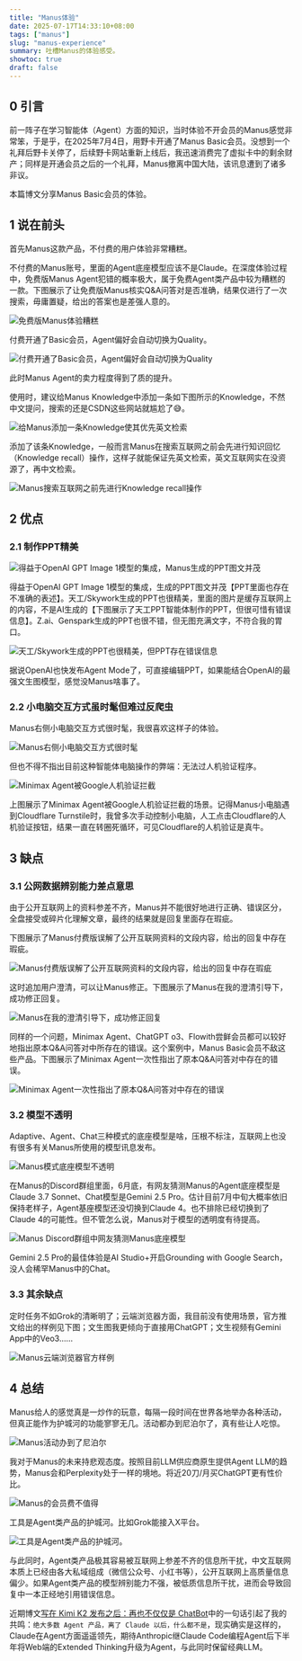 ```yaml
---
title: "Manus体验"
date: 2025-07-17T14:33:10+08:00
tags: ["manus"]
slug: "manus-experience"
summary: 吐槽Manus的体验感受。
showtoc: true
draft: false
---
```


## 0 引言

前一阵子在学习智能体（Agent）方面的知识，当时体验不开会员的Manus感觉非常笨，于是乎，在2025年7月4日，用野卡开通了Manus Basic会员。没想到一个礼拜后野卡关停了，后续野卡网站重新上线后，我迅速消费完了虚拟卡中的剩余财产；同样是开通会员之后的一个礼拜，Manus撤离中国大陆，该讯息遭到了诸多非议。

本篇博文分享Manus Basic会员的体验。

## 1 说在前头

首先Manus这款产品，不付费的用户体验非常糟糕。

不付费的Manus账号，里面的Agent底座模型应该不是Claude。在深度体验过程中，免费版Manus Agent犯错的概率极大，属于免费Agent类产品中较为糟糕的一款。下图展示了让免费版Manus核实Q&A问答对是否准确，结果仅进行了一次搜索，毋庸置疑，给出的答案也是差强人意的。

![免费版Manus体验糟糕](https://cdn.sa.net/2025/07/04/zbdmvYRFQ85MqEJ.webp)

付费开通了Basic会员，Agent偏好会自动切换为Quality。

![付费开通了Basic会员，Agent偏好会自动切换为Quality](https://cdn.sa.net/2025/07/04/ph9vMeWSwxcu5mQ.webp)

此时Manus Agent的卖力程度得到了质的提升。

使用时，建议给Manus Knowledge中添加一条如下图所示的Knowledge，不然中文提问，搜索的还是CSDN这些网站就尴尬了😅。

![给Manus添加一条Knowledge使其优先英文检索](https://cdn.sa.net/2025/07/17/PEOx2k4UnbZs7Iz.webp)

添加了该条Knowledge，一般而言Manus在搜索互联网之前会先进行知识回忆（Knowledge recall）操作，这样子就能保证先英文检索，英文互联网实在没资源了，再中文检索。

![Manus搜索互联网之前先进行Knowledge recall操作](https://cdn.sa.net/2025/07/17/d5aguhyQj89UMEX.webp)

## 2 优点

### 2.1 制作PPT精美

![得益于OpenAI GPT Image 1模型的集成，Manus生成的PPT图文并茂](https://cdn.sa.net/2025/07/17/mfDzkdLHSPQhlWa.webp)

得益于OpenAI GPT Image 1模型的集成，生成的PPT图文并茂【PPT里面也存在不准确的表述】。天工/Skywork生成的PPT也很精美，里面的图片是缓存互联网上的内容，不是AI生成的【下图展示了天工PPT智能体制作的PPT，但很可惜有错误信息】。Z.ai、Genspark生成的PPT也很不错，但无图充满文字，不符合我的胃口。

![天工/Skywork生成的PPT也很精美，但PPT存在错误信息](https://cdn.sa.net/2025/07/17/aeOZuIT2BVKigL1.webp)

据说OpenAI也快发布Agent Mode了，可直接编辑PPT，如果能结合OpenAI的最强文生图模型，感觉没Manus啥事了。

### 2.2 小电脑交互方式虽时髦但难过反爬虫

Manus右侧小电脑交互方式很时髦，我很喜欢这样子的体验。

![Manus右侧小电脑交互方式很时髦](https://cdn.sa.net/2025/07/17/C3sP2phSyxRd7b5.webp)

但也不得不指出目前这种智能体电脑操作的弊端：无法过人机验证程序。

![Minimax Agent被Google人机验证拦截](https://cdn.sa.net/2025/07/17/UmKhxMXV5LtFqvj.webp)

上图展示了Minimax Agent被Google人机验证拦截的场景。记得Manus小电脑遇到Cloudflare Turnstile时，我曾多次手动控制小电脑，人工点击Cloudflare的人机验证按钮，结果一直在转圈死循环，可见Cloudflare的人机验证是真牛。

## 3 缺点

### 3.1 公网数据辨别能力差点意思

由于公开互联网上的资料参差不齐，Manus并不能很好地进行正确、错误区分，全盘接受或碎片化理解文章，最终的结果就是回复里面存在瑕疵。

下图展示了Manus付费版误解了公开互联网资料的文段内容，给出的回复中存在瑕疵。

![Manus付费版误解了公开互联网资料的文段内容，给出的回复中存在瑕疵](https://cdn.sa.net/2025/07/04/dnRyqrmJfWe63Kz.webp)

这时追加用户澄清，可以让Manus修正。下图展示了Manus在我的澄清引导下，成功修正回复。

![Manus在我的澄清引导下，成功修正回复](https://cdn.sa.net/2025/07/04/KDrHj9xa6OkSUqM.webp)

同样的一个问题，Minimax Agent、ChatGPT o3、Flowith尝鲜会员都可以较好地指出原本Q&A问答对中所存在的错误。这个案例中，Manus Basic会员不敌这些产品。下图展示了Minimax Agent一次性指出了原本Q&A问答对中存在的错误。

![Minimax Agent一次性指出了原本Q&A问答对中存在的错误](https://cdn.sa.net/2025/07/04/gaj6OiNsq9MfD2U.webp)

### 3.2 模型不透明

Adaptive、Agent、Chat三种模式的底座模型是啥，压根不标注，互联网上也没有很多有关Manus所使用的模型讯息发布。

![Manus模式底座模型不透明](https://cdn.sa.net/2025/07/17/WphUsbGtNIT2wZ9.webp)

在Manus的Discord群组里面，6月底，有网友猜测Manus的Agent底座模型是Claude 3.7 Sonnet、Chat模型是Gemini 2.5 Pro。估计目前7月中旬大概率依旧保持老样子，Agent基座模型还没切换到Claude 4。也不排除已经切换到了Claude 4的可能性。但不管怎么说，Manus对于模型的透明度有待提高。

![Manus Discord群组中网友猜测Manus底座模型](https://cdn.sa.net/2025/07/17/65Uea4WQRlfEcKN.webp)

Gemini 2.5 Pro的最佳体验是AI Studio+开启Grounding with Google Search，没人会稀罕Manus中的Chat。

### 3.3 其余缺点

定时任务不如Grok的清晰明了；云端浏览器方面，我目前没有使用场景，官方推文给出的样例见下图；文生图我更倾向于直接用ChatGPT；文生视频有Gemini App中的Veo3......

![Manus云端浏览器官方样例](https://cdn.sa.net/2025/07/17/tuKs1F6SjDnaI3X.webp)

## 4 总结

Manus给人的感觉真是一炒作的玩意，每隔一段时间在世界各地举办各种活动，但真正能作为护城河的功能寥寥无几。活动都办到尼泊尔了，真有些让人吃惊。

![Manus活动办到了尼泊尔](https://cdn.sa.net/2025/07/17/gW8YJ26hPVbofvX.webp)

我对于Manus的未来持悲观态度。按照目前LLM供应商原生提供Agent LLM的趋势，Manus会和Perplexity处于一样的境地。将近20刀/月买ChatGPT更有性价比。

![Manus的会员费不值得](https://cdn.sa.net/2025/07/17/Fk86bZO9fKaTqgl.webp)

工具是Agent类产品的护城河。比如Grok能接入X平台。

![工具是Agent类产品的护城河。](https://cdn.sa.net/2025/07/17/QFhVnt1ocmbwuqX.webp)

与此同时，Agent类产品极其容易被互联网上参差不齐的信息所干扰，中文互联网本质上已经由各大私域组成（微信公众号、小红书等），公开互联网上高质量信息偏少。如果Agent类产品的模型辨别能力不强，被低质信息所干扰，进而会导致回复中一本正经地引用错误信息。

近期博文[写在 Kimi K2 发布之后：再也不仅仅是 ChatBot](https://bigeagle.me/2025/07/kimi-k2/)中的一句话引起了我的共鸣：`绝大多数 Agent 产品，离了 Claude 以后，什么都不是`，现实确实是这样的，Claude在Agent方面遥遥领先，期待Anthropic继Claude Code编程Agent后下半年将Web端的Extended Thinking升级为Agent，与此同时保留经典LLM。
